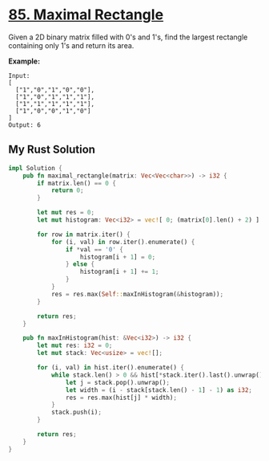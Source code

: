 # [85. Maximal Rectangle](https://leetcode.com/problems/maximal-rectangle/)

Given a 2D binary matrix filled with 0's and 1's, find the largest rectangle containing only 1's and return its area.

**Example:**

```
Input:
[
  ["1","0","1","0","0"],
  ["1","0","1","1","1"],
  ["1","1","1","1","1"],
  ["1","0","0","1","0"]
]
Output: 6
```

## My Rust Solution

```rust
impl Solution {
    pub fn maximal_rectangle(matrix: Vec<Vec<char>>) -> i32 {
        if matrix.len() == 0 {
            return 0;
        }

        let mut res = 0;
        let mut histogram: Vec<i32> = vec![ 0; (matrix[0].len() + 2) ];

        for row in matrix.iter() {
            for (i, val) in row.iter().enumerate() {
                if *val == '0' {
                    histogram[i + 1] = 0;
                } else {
                    histogram[i + 1] += 1;
                }
            }
            res = res.max(Self::maxInHistogram(&histogram));
        }

        return res;
    }

    pub fn maxInHistogram(hist: &Vec<i32>) -> i32 {
        let mut res: i32 = 0;
        let mut stack: Vec<usize> = vec![];

        for (i, val) in hist.iter().enumerate() {
            while stack.len() > 0 && hist[*stack.iter().last().unwrap()] > *val {
                let j = stack.pop().unwrap();
                let width = (i - stack[stack.len() - 1] - 1) as i32;
                res = res.max(hist[j] * width);
            }
            stack.push(i);
        }

        return res;
    }
}
```
